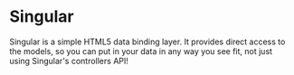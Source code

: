 # Singular

Singular is a simple HTML5 data binding layer. It provides direct access to the models, so you can put in your data in any way you see fit, not just
using Singular's controllers API!